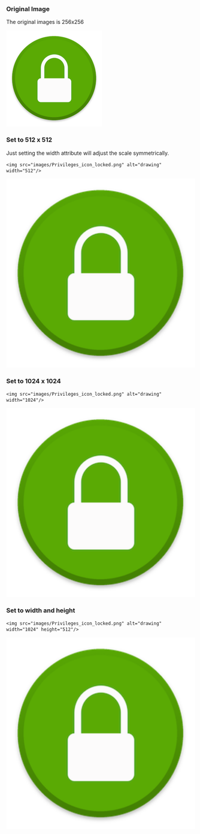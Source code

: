 ### Original Image

The original images is 256x256

![](images/Privileges_icon_locked.png)


### Set to 512 x 512

Just setting the width attribute will adjust the scale symmetrically.

```
<img src="images/Privileges_icon_locked.png" alt="drawing" width="512"/>
```

<img src="images/Privileges_icon_locked.png" alt="drawing" width="512"/>   


### Set to 1024 x 1024

```
<img src="images/Privileges_icon_locked.png" alt="drawing" width="1024"/>
```

<img src="images/Privileges_icon_locked.png" alt="drawing" width="1024"/>


### Set to width and height

```
<img src="images/Privileges_icon_locked.png" alt="drawing" width="1024" height="512"/>
```

<img src="images/Privileges_icon_locked.png" alt="drawing" width="1024" height="512"/>

